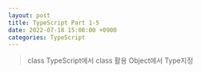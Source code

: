 ```yaml
---
layout: post
title: TypeScript Part 1-5
date: 2022-07-18 15:00:00 +0900
categories: TypeScript
---
```

> class
> TypeScript에서 class 활용
> Object에서 Type지정